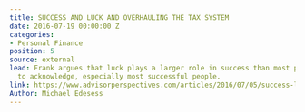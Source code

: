 ```yaml
---
title: SUCCESS AND LUCK AND OVERHAULING THE TAX SYSTEM
date: 2016-07-19 00:00:00 Z
categories:
- Personal Finance
position: 5
source: external
lead: Frank argues that luck plays a larger role in success than most people are willing
  to acknowledge, especially most successful people.
link: https://www.advisorperspectives.com/articles/2016/07/05/success-luck-and-overhauling-the-tax-system
Author: Michael Edesess
---
```


